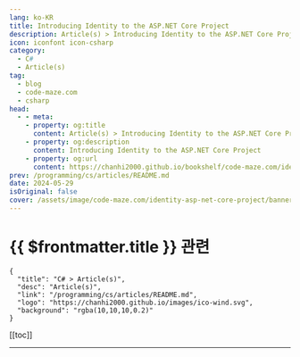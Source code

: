 ```yaml
---
lang: ko-KR
title: Introducing Identity to the ASP.NET Core Project
description: Article(s) > Introducing Identity to the ASP.NET Core Project
icon: iconfont icon-csharp
category: 
  - C#
  - Article(s)
tag: 
  - blog
  - code-maze.com
  - csharp
head:  
  - - meta:
    - property: og:title
      content: Article(s) > Introducing Identity to the ASP.NET Core Project
    - property: og:description
      content: Introducing Identity to the ASP.NET Core Project
    - property: og:url
      content: https://chanhi2000.github.io/bookshelf/code-maze.com/identity-asp-net-core-project.html
prev: /programming/cs/articles/README.md
date: 2024-05-29
isOriginal: false
cover: /assets/image/code-maze.com/identity-asp-net-core-project/banner.png
---
```


# {{ $frontmatter.title }} 관련

```component VPCard
{
  "title": "C# > Article(s)",
  "desc": "Article(s)",
  "link": "/programming/cs/articles/README.md",
  "logo": "https://chanhi2000.github.io/images/ico-wind.svg",
  "background": "rgba(10,10,10,0.2)"
}
```

[[toc]]

---

<SiteInfo
  name="Introducing Identity to the ASP.NET Core Project"
  desc="In this article, we are going to learn how to integrate the ASP.NET Core Identity library in our existing project and add additional tables and columns."
  url="https://code-maze.com/identity-asp-net-core-project/"
  logo="/assets/image/code-maze.com/favicon.png"
  preview="/assets/image/code-maze.com/identity-asp-net-core-project/banner.png"/>

<!-- TODO: 작성 -->
